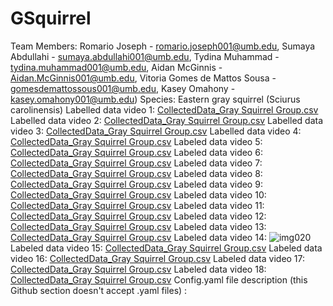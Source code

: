 # GSquirrel
Team Members: Romario Joseph - romario.joseph001@umb.edu, Sumaya Abdullahi - sumaya.abdullahi001@umb.edu, Tydina Muhammad - tydina.muhammad001@umb.edu, Aidan McGinnis - Aidan.McGinnis001@umb.edu, Vitoria Gomes de Mattos Sousa - gomesdemattossous001@umb.edu, Kasey Omahony - kasey.omahony001@umb.edu)
Species: Eastern gray squirrel (Sciurus carolinensis)
Labelled data video 1: [CollectedData_Gray Squirrel Group.csv](https://github.com/KRASVT/GSquirrel/files/10117496/CollectedData_Gray.Squirrel.Group.csv)
Labelled data video 2: [CollectedData_Gray Squirrel Group.csv](https://github.com/KRASVT/GSquirrel/files/10117498/CollectedData_Gray.Squirrel.Group.csv)
Labelled data video 3: [CollectedData_Gray Squirrel Group.csv](https://github.com/KRASVT/GSquirrel/files/10117503/CollectedData_Gray.Squirrel.Group.csv)
Labelled data video 4: [CollectedData_Gray Squirrel Group.csv](https://github.com/KRASVT/GSquirrel/files/10117505/CollectedData_Gray.Squirrel.Group.csv)
Labeled data video 5: [CollectedData_Gray Squirrel Group.csv](https://github.com/KRASVT/GSquirrel/files/10117511/CollectedData_Gray.Squirrel.Group.csv)
Labeled data video 6: [CollectedData_Gray Squirrel Group.csv](https://github.com/KRASVT/GSquirrel/files/10117518/CollectedData_Gray.Squirrel.Group.csv)
Labeled data video 7: [CollectedData_Gray Squirrel Group.csv](https://github.com/KRASVT/GSquirrel/files/10117522/CollectedData_Gray.Squirrel.Group.csv)
Labeled data video 8: [CollectedData_Gray Squirrel Group.csv](https://github.com/KRASVT/GSquirrel/files/10117523/CollectedData_Gray.Squirrel.Group.csv)
Labeled data video 9: [CollectedData_Gray Squirrel Group.csv](https://github.com/KRASVT/GSquirrel/files/10117528/CollectedData_Gray.Squirrel.Group.csv)
Labeled data video 10: [CollectedData_Gray Squirrel Group.csv](https://github.com/KRASVT/GSquirrel/files/10117532/CollectedData_Gray.Squirrel.Group.csv)
Labeled data video 11: [CollectedData_Gray Squirrel Group.csv](https://github.com/KRASVT/GSquirrel/files/10117535/CollectedData_Gray.Squirrel.Group.csv)
Labeled data video 12: [CollectedData_Gray Squirrel Group.csv](https://github.com/KRASVT/GSquirrel/files/10117541/CollectedData_Gray.Squirrel.Group.csv)
Labeled data video 13: [CollectedData_Gray Squirrel Group.csv](https://github.com/KRASVT/GSquirrel/files/10117544/CollectedData_Gray.Squirrel.Group.csv)
Labeled data video 14: ![img020](https://user-images.githubusercontent.com/115746596/204653092-a3488c88-f8bc-4ca6-b436-2db4be0acf72.png)
Labeled data video 15: [CollectedData_Gray Squirrel Group.csv](https://github.com/KRASVT/GSquirrel/files/10117549/CollectedData_Gray.Squirrel.Group.csv)
Labeled data video 16: [CollectedData_Gray Squirrel Group.csv](https://github.com/KRASVT/GSquirrel/files/10117551/CollectedData_Gray.Squirrel.Group.csv)
Labeled data video 17: [CollectedData_Gray Squirrel Group.csv](https://github.com/KRASVT/GSquirrel/files/10117552/CollectedData_Gray.Squirrel.Group.csv)
Labeled data video 18: [CollectedData_Gray Squirrel Group.csv](https://github.com/KRASVT/GSquirrel/files/10117554/CollectedData_Gray.Squirrel.Group.csv)
Config.yaml file description (this Github section doesn't accept .yaml files) : 
